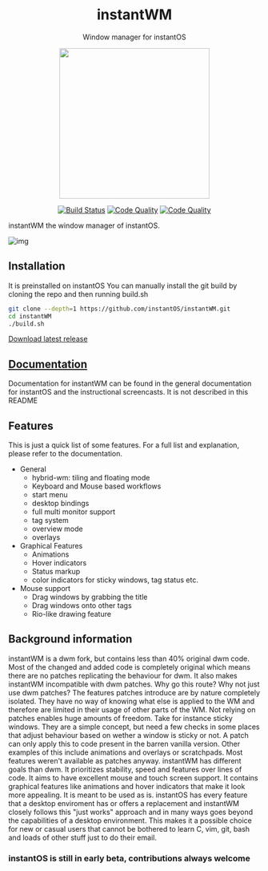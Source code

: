 <div align="center">
    <h1>instantWM</h1>
    <p>Window manager for instantOS</p>
    <img width="300" height="300" src="https://raw.githubusercontent.com/instantOS/instantLOGO/master/png/wm.png">
</div>

<p align="center">
	  <a href="https://github.com/SCOTT-HAMILTON/instantWM/actions"><img alt="Build Status" src="https://img.shields.io/github/workflow/status/SCOTT-HAMILTON/instantWM/CI?logo=github-actions&style=for-the-badge" /></a>
	  <a href="https://www.codacy.com/gh/SCOTT-HAMILTON/instantWM/dashboard?utm_source=github.com&amp;utm_medium=referral&amp;utm_content=SCOTT-HAMILTON/instantWM&amp;utm_campaign=Badge_Grade"><img alt="Code Quality" src="https://img.shields.io/codacy/grade/608dd690cce84f46b798f5786bb2df01?logo=codacy&style=for-the-badge" /></a>
	  <a href="https://www.codacy.com/gh/SCOTT-HAMILTON/instantWM/dashboard?utm_source=github.com&amp;utm_medium=referral&amp;utm_content=SCOTT-HAMILTON/instantWM&amp;utm_campaign=Badge_Grade"><img alt="Code Quality" src="https://img.shields.io/codacy/coverage/608dd690cce84f46b798f5786bb2df01?logo=codacy&style=for-the-badge" /></a>
</p>

instantWM the window manager of instantOS.

![img](https://github.com/instantOS/instantLOGO/blob/master/screeenshots/screenshot1.png)

## Installation

It is preinstalled on instantOS
You can manually install the git build by cloning the repo and then running build.sh

```sh
git clone --depth=1 https://github.com/instantOS/instantWM.git
cd instantWM
./build.sh
```

[Download latest release](https://github.com/instantOS/instantWM/releases/download/beta2/instantwm.pkg.tar.xz)

## [Documentation](https://instantos.io/documentation)

Documentation for instantWM can be found in the general documentation for
instantOS and the instructional screencasts.  It is not described in this
README

## Features

This is just a quick list of some features. For a full list and explanation,
please refer to the documentation.

- General
  * hybrid-wm: tiling and floating mode
  * Keyboard and Mouse based workflows
  * start menu
  * desktop bindings
  * full multi monitor support
  * tag system
  * overview mode
  * overlays
- Graphical Features
  * Animations
  * Hover indicators
  * Status markup
  * color indicators for sticky windows, tag status etc.
- Mouse support
  * Drag windows by grabbing the title
  * Drag windows onto other tags
  * Rio-like drawing feature

## Background information

instantWM is a dwm fork, but contains less than 40% original dwm code.  Most of
the changed and added code is completely original which means there are no
patches replicating the behaviour for dwm. It also makes instantWM incompatible
with dwm patches.  Why go this route? Why not just use dwm patches?  The
features patches introduce are by nature completely isolated. They have no way
of knowing what else is applied to the WM and therefore are limited in their
usage of other parts of the WM.  Not relying on patches enables huge amounts of
freedom.  Take for instance sticky windows. They are a simple concept, but need
a few checks in some places that adjust behaviour based on wether a window is
sticky or not. A patch can only apply this to code present in the barren
vanilla version.  Other examples of this include animations and overlays or
scratchpads.  Most features weren't available as patches anyway.  instantWM has
different goals than dwm.  It prioritizes stability, speed and features over
lines of code.  It aims to have excellent mouse and touch screen support.  It
contains graphical features like animations and hover indicators that make it
look more appealing.  It is meant to be used as is. instantOS has every feature
that a desktop enviroment has or offers a replacement and instantWM closely
follows this "just works" approach and in many ways goes beyond the
capabilities of a desktop environment.  This makes it a possible choice for new
or casual users that cannot be bothered to learn C, vim, git, bash and loads of
other stuff just to do their email.

### instantOS is still in early beta, contributions always welcome
